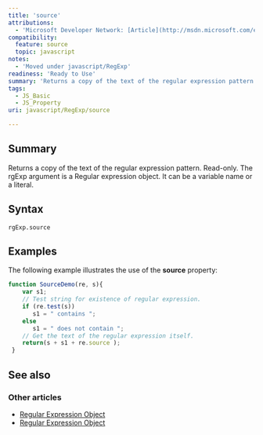 ```yaml
---
title: 'source'
attributions:
  - 'Microsoft Developer Network: [Article](http://msdn.microsoft.com/en-us/library/ie/fkd8dws9(v=vs.94).aspx)'
compatibility:
  feature: source
  topic: javascript
notes:
  - 'Moved under javascript/RegExp'
readiness: 'Ready to Use'
summary: 'Returns a copy of the text of the regular expression pattern. Read-only. The rgExp argument is a Regular expression object. It can be a variable name or a literal.'
tags:
  - JS_Basic
  - JS_Property
uri: javascript/RegExp/source

---
```

## Summary

Returns a copy of the text of the regular expression pattern. Read-only. The rgExp argument is a Regular expression object. It can be a variable name or a literal.

## Syntax

    rgExp.source

## Examples

The following example illustrates the use of the **source** property:

``` js
function SourceDemo(re, s){
    var s1;
    // Test string for existence of regular expression.
    if (re.test(s))
       s1 = " contains ";
    else
       s1 = " does not contain ";
    // Get the text of the regular expression itself.
    return(s + s1 + re.source );
 }
```

## See also

### Other articles

-   [Regular Expression Object](/javascript/regular_expression)
-   [Regular Expression Object](/javascript/regular_expression)

